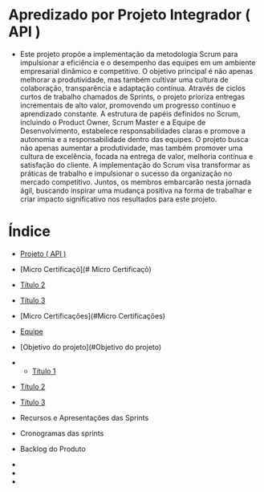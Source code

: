# Apredizado por Projeto Integrador ( API )
- Este projeto propõe a implementação da metodologia Scrum para impulsionar a eficiência e o desempenho das equipes em um ambiente empresarial dinâmico e competitivo. O objetivo principal é não apenas melhorar a produtividade, mas também cultivar uma cultura de colaboração, transparência e adaptação contínua. Através de ciclos curtos de trabalho chamados de Sprints, o projeto prioriza entregas incrementais de alto valor, promovendo um progresso contínuo e aprendizado constante. A estrutura de papéis definidos no Scrum, incluindo o Product Owner, Scrum Master e a Equipe de Desenvolvimento, estabelece responsabilidades claras e promove a autonomia e a responsabilidade dentro das equipes. O projeto busca não apenas aumentar a produtividade, mas também promover uma cultura de excelência, focada na entrega de valor, melhoria contínua e satisfação do cliente. A implementação do Scrum visa transformar as práticas de trabalho e impulsionar o sucesso da organização no mercado competitivo. Juntos, os membros embarcarão nesta jornada ágil, buscando inspirar uma mudança positiva na forma de trabalhar e criar impacto significativo nos resultados para este projeto.

# Índice 
- [Projeto ( API )](#Projeto ( API ))
- [Micro Certificaçõ](# Micro Certificaçõ)
- [Título 2](#titulo2)
- [Título 3](#titulo3)





- [Micro Certificações](#Micro Certificações)
- [Equipe](#Equipe3)
- [Objetivo do projeto](#Objetivo do projeto)
- - [Título 1](#titulo1)
- [Título 2](#titulo2)
- [Título 3](#titulo3)

- Recursos e Apresentações das Sprints
- Cronogramas das sprints
- Backlog do Produto
- 
-
-
  




